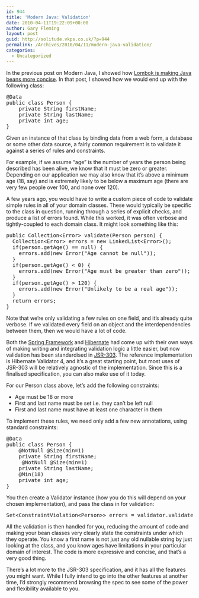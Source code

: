 ```yaml
---
id: 944
title: 'Modern Java: Validation'
date: 2010-04-11T19:22:09+00:00
author: Gary Fleming
layout: post
guid: http://solitude.vkps.co.uk/?p=944
permalink: /Archives/2010/04/11/modern-java-validation/
categories:
  - Uncategorized
---
```

In the previous post on Modern Java, I showed how [Lombok is making Java beans more concise](/Archives/2010/04/05/modern-java-lombok/). In that post, I showed how we would end up with the following class:

<pre class="brush: java; title: ; notranslate" title="">@Data
public class Person {
    private String firstName;
    private String lastName;
    private int age;
}
</pre>

Given an instance of that class by binding data from a web form, a database or some other data source, a fairly common requirement is to validate it against a series of rules and constraints.

For example, if we assume &#8220;age&#8221; is the number of years the person being described has been alive, we know that it must be zero or greater. Depending on our application we may also know that it&#8217;s above a minimum age (18, say) and is extremely likely to be below a maximum age (there are very few people over 100, and none over 120).

A few years ago, you would have to write a custom piece of code to validate simple rules in all of your domain classes. These would typically be specific to the class in question, running through a series of explicit checks, and produce a list of errors found. While this worked, it was often verbose and tightly-coupled to each domain class. It might look something like this:

<pre class="brush: java; title: ; notranslate" title="">public Collection&lt;Error&gt; validate(Person person) {
  Collection&lt;Error&gt; errors = new LinkedList&lt;Error&gt;();
  if(person.getAge() == null) {
    errors.add(new Error("Age cannot be null"));
  }
  if(person.getAge() &lt; 0) {
    errors.add(new Error("Age must be greater than zero"));
  }
  if(person.getAge() &gt; 120) {
    errors.add(new Error("Unlikely to be a real age"));
  }
  return errors;
}
</pre>

Note that we&#8217;re only validating a few rules on one field, and it&#8217;s already quite verbose. If we validated every field on an object and the interdependencies between them, then we would have a lot of code.

Both the [Spring Framework](http://www.springsource.org/) and [Hibernate](http://hibernate.org/) had come up with their own ways of making writing and integrating validation logic a little easier, but now validation has been standardised in [JSR-303](http://jcp.org/en/jsr/detail?id=303). The reference implementation is Hibernate Validator 4, and it&#8217;s a great starting point, but most uses of JSR-303 will be relatively agnostic of the implementation. Since this is a finalised specification, you can also make use of it today.

For our Person class above, let&#8217;s add the following constraints:

  * Age must be 18 or more
  * First and last name must be set i.e. they can&#8217;t be left null
  * First and last name must have at least one character in them

To implement these rules, we need only add a few new annotations, using standard constraints:

<pre class="brush: java; title: ; notranslate" title="">@Data
public class Person {
    @NotNull @Size(min=1)
    private String firstName;
     @NotNull @Size(min=1)
    private String lastName;
    @Min(18)
    private int age;
}
</pre>

You then create a Validator instance (how you do this will depend on your chosen implementation), and pass the class in for validation:

<pre class="brush: java; title: ; notranslate" title="">Set&lt;ConstraintViolation&lt;Person&gt;&gt; errors = validator.validate(person);
</pre>

All the validation is then handled for you, reducing the amount of code and making your bean classes very clearly state the constraints under which they operate. You know a first name is not just any old nullable string by just looking at the class, and you know ages have limitations in your particular domain of interest. The code is more expressive and concise, and that&#8217;s a very good thing.

There&#8217;s a lot more to the JSR-303 specification, and it has all the features you might want. While I fully intend to go into the other features at another time, I&#8217;d strongly recommend browsing the spec to see some of the power and flexibility available to you.